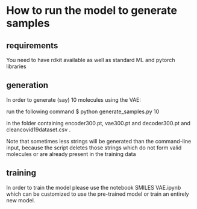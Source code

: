 # How to run the model to generate samples

## requirements
You need to have rdkit available as well as standard ML and pytorch libraries

## generation
In order to generate (say) 10 molecules using the VAE:

run the following command
$ python generate_samples.py 10

in the folder containing encoder300.pt, vae300.pt and decoder300.pt and cleancovid19dataset.csv .

Note that sometimes less strings will be generated than the command-line input, because the script deletes those strings which do not form valid molecules or are already present in the training data

## training

In order to train the model please use the notebook SMILES VAE.ipynb which can be customized to use the pre-trained model or train an entirely new model.

